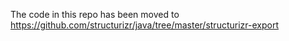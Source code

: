 The code in this repo has been moved to https://github.com/structurizr/java/tree/master/structurizr-export